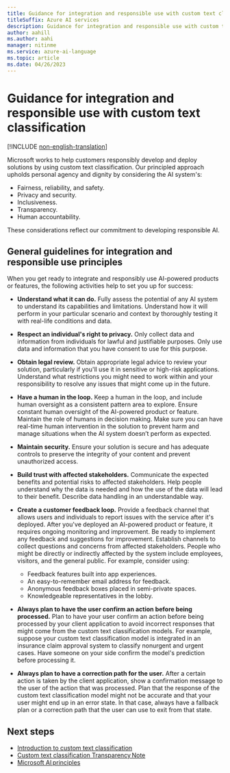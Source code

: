 ```yaml
---
title: Guidance for integration and responsible use with custom text classification
titleSuffix: Azure AI services
description: Guidance for integration and responsible use with custom text classification.
author: aahill
ms.author: aahi
manager: nitinme
ms.service: azure-ai-language
ms.topic: article
ms.date: 04/26/2023
---
```


# Guidance for integration and responsible use with custom text classification

[!INCLUDE [non-english-translation](../includes/non-english-translation.md)]

Microsoft works to help customers responsibly develop and deploy solutions by using custom text classification. Our principled approach upholds personal agency and dignity by considering the AI system's:

* Fairness, reliability, and safety.
* Privacy and security.
* Inclusiveness.
* Transparency.
* Human accountability.

These considerations reflect our commitment to developing responsible AI.

## General guidelines for integration and responsible use principles

When you get ready to integrate and responsibly use AI-powered products or features, the following activities help to set you up for success:

* **Understand what it can do.** Fully assess the potential of any AI system to understand its capabilities and limitations. Understand how it will perform in your particular scenario and context by thoroughly testing it with real-life conditions and data.
* **Respect an individual's right to privacy.** Only collect data and information from individuals for lawful and justifiable purposes. Only use data and information that you have consent to use for this purpose.
* **Obtain legal review.** Obtain appropriate legal advice to review your solution, particularly if you'll use it in sensitive or high-risk applications. Understand what restrictions you might need to work within and your responsibility to resolve any issues that might come up in the future.
* **Have a human in the loop.** Keep a human in the loop, and include human oversight as a consistent pattern area to explore. Ensure constant human oversight of the AI-powered product or feature. Maintain the role of humans in decision making. Make sure you can have real-time human intervention in the solution to prevent harm and manage situations when the AI system doesn’t perform as expected.
* **Maintain security.** Ensure your solution is secure and has adequate controls to preserve the integrity of your content and prevent unauthorized access.
* **Build trust with affected stakeholders.** Communicate the expected benefits and potential risks to affected stakeholders. Help people understand why the data is needed and how the use of the data will lead to their benefit. Describe data handling in an understandable way.
* **Create a customer feedback loop.** Provide a feedback channel that allows users and individuals to report issues with the service after it's deployed. After you've deployed an AI-powered product or feature, it requires ongoing monitoring and improvement. Be ready to implement any feedback and suggestions for improvement. Establish channels to collect questions and concerns from affected stakeholders. People who might be directly or indirectly affected by the system include employees, visitors, and the general public. For example, consider using:

    * Feedback features built into app experiences.
    * An easy-to-remember email address for feedback.
    * Anonymous feedback boxes placed in semi-private spaces.
    * Knowledgeable representatives in the lobby.

* **Always plan to have the user confirm an action before being processed.** Plan to have your user confirm an action before being processed by your client application to avoid incorrect responses that might come from the custom text classification models. For example, suppose your custom text classification model is integrated in an insurance claim approval system to classify nonurgent and urgent cases. Have someone on your side confirm the model's prediction before processing it.
* **Always plan to have a correction path for the user.** After a certain action is taken by the client application, show a confirmation message to the user of the action that was processed. Plan that the response of the custom text classification model might not be accurate and that your user might end up in an error state. In that case, always have a fallback plan or a correction path that the user can use to exit from that state.  

## Next steps

* [Introduction to custom text classification](/azure/ai-services/language-service/custom-text-classification/overview)
* [Custom text classification Transparency Note](custom-text-classification-transparency-note.md)
* [Microsoft AI principles](https://www.microsoft.com/ai/responsible-ai?rtc=1&activetab=pivot1%3aprimaryr6)
